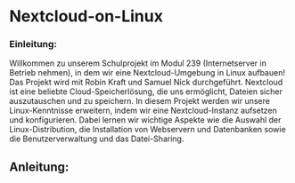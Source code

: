 # Nextcloud-on-Linux

### Einleitung:

Willkommen zu unserem Schulprojekt im Modul 239 (Internetserver in Betrieb nehmen), in dem wir eine Nextcloud-Umgebung in Linux aufbauen! Das Projekt wird mit Robin Kraft und Samuel Nick durchgeführt. Nextcloud ist eine beliebte Cloud-Speicherlösung, die uns ermöglicht, Dateien sicher auszutauschen und zu speichern. In diesem Projekt werden wir unsere Linux-Kenntnisse erweitern, indem wir eine Nextcloud-Instanz aufsetzen und konfigurieren. Dabei lernen wir wichtige Aspekte wie die Auswahl der Linux-Distribution, die Installation von Webservern und Datenbanken sowie die Benutzerverwaltung und das Datei-Sharing. 

## Anleitung:
